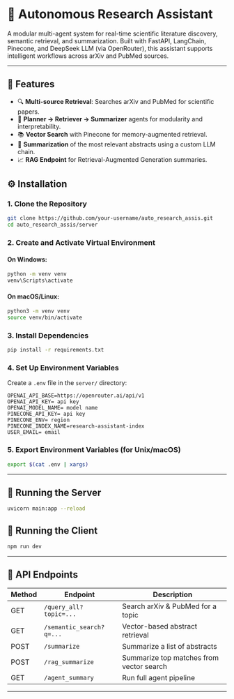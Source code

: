 # 🧠 Autonomous Research Assistant

A modular multi-agent system for real-time scientific literature discovery, semantic retrieval, and summarization. Built with FastAPI, LangChain, Pinecone, and DeepSeek LLM (via OpenRouter), this assistant supports intelligent workflows across arXiv and PubMed sources.

---

## 🚀 Features

- 🔍 **Multi-source Retrieval**: Searches arXiv and PubMed for scientific papers.
- 🧠 **Planner → Retriever → Summarizer** agents for modularity and interpretability.
- 📚 **Vector Search** with Pinecone for memory-augmented retrieval.
- 📄 **Summarization** of the most relevant abstracts using a custom LLM chain.
- 📈 **RAG Endpoint** for Retrieval-Augmented Generation summaries.

## ⚙️ Installation

### 1. Clone the Repository

```bash
git clone https://github.com/your-username/auto_research_assis.git
cd auto_research_assis/server
```

### 2. Create and Activate Virtual Environment

#### On Windows:

```bash
python -m venv venv
venv\Scripts\activate
```

#### On macOS/Linux:

```bash
python3 -m venv venv
source venv/bin/activate
```

### 3. Install Dependencies

```bash
pip install -r requirements.txt
```

### 4. Set Up Environment Variables

Create a `.env` file in the `server/` directory:

```env
OPENAI_API_BASE=https://openrouter.ai/api/v1
OPENAI_API_KEY= api key
OPENAI_MODEL_NAME= model name
PINECONE_API_KEY= api key
PINECONE_ENV= region
PINECONE_INDEX_NAME=research-assistant-index
USER_EMAIL= email
```

### 5. Export Environment Variables (for Unix/macOS)

```bash
export $(cat .env | xargs)
```

---

## 🚦 Running the Server

```bash
uvicorn main:app --reload
```
## 🚦 Running the Client

```bash
npm run dev
```

---

## 🔌 API Endpoints

| Method | Endpoint                | Description                              |
|--------|-------------------------|------------------------------------------|
| GET    | `/query_all?topic=...`  | Search arXiv & PubMed for a topic        |
| GET    | `/semantic_search?q=...`| Vector-based abstract retrieval          |
| POST   | `/summarize`            | Summarize a list of abstracts            |
| POST   | `/rag_summarize`        | Summarize top matches from vector search |
| GET    | `/agent_summary`        | Run full agent pipeline                  |

---
